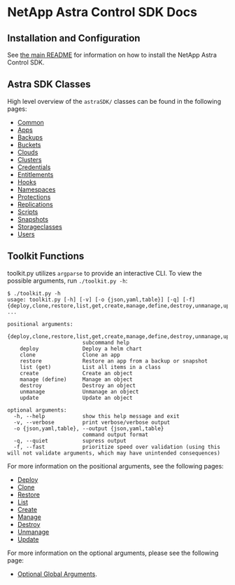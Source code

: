 # NetApp Astra Control SDK Docs

## Installation and Configuration

See [the main README](../README.md) for information on how to install the NetApp Astra Control SDK.

## Astra SDK Classes

High level overview of the `astraSDK/` classes can be found in the following pages:

* [Common](astrasdk/common/README.md)
* [Apps](astrasdk/apps/README.md)
* [Backups](astrasdk/backups/README.md)
* [Buckets](astrasdk/buckets/README.md)
* [Clouds](astrasdk/clouds/README.md)
* [Clusters](astrasdk/clusters/README.md)
* [Credentials](astrasdk/credentials/README.md)
* [Entitlements](astrasdk/entitlements/README.md)
* [Hooks](astrasdk/hooks/README.md)
* [Namespaces](astrasdk/namespaces/README.md)
* [Protections](astrasdk/protections/README.md)
* [Replications](astrasdk/replications/README.md)
* [Scripts](astrasdk/scripts/README.md)
* [Snapshots](astrasdk/snapshots/README.md)
* [Storageclasses](astrasdk/storageclasses/README.md)
* [Users](astrasdk/users/README.md)

## Toolkit Functions

toolkit.py utilizes `argparse` to provide an interactive CLI.  To view the possible arguments, run `./toolkit.py -h`:

```text
$ ./toolkit.py -h
usage: toolkit.py [-h] [-v] [-o {json,yaml,table}] [-q] [-f] {deploy,clone,restore,list,get,create,manage,define,destroy,unmanage,update} ...

positional arguments:
  {deploy,clone,restore,list,get,create,manage,define,destroy,unmanage,update}
                        subcommand help
    deploy              Deploy a helm chart
    clone               Clone an app
    restore             Restore an app from a backup or snapshot
    list (get)          List all items in a class
    create              Create an object
    manage (define)     Manage an object
    destroy             Destroy an object
    unmanage            Unmanage an object
    update              Update an object

optional arguments:
  -h, --help            show this help message and exit
  -v, --verbose         print verbose/verbose output
  -o {json,yaml,table}, --output {json,yaml,table}
                        command output format
  -q, --quiet           supress output
  -f, --fast            prioritize speed over validation (using this will not validate arguments, which may have unintended consequences)
```

For more information on the positional arguments, see the following pages:

* [Deploy](toolkit/deploy/README.md)
* [Clone](toolkit/clone/README.md)
* [Restore](toolkit/restore/README.md)
* [List](toolkit/list/README.md)
* [Create](toolkit/create/README.md)
* [Manage](toolkit/manage/README.md)
* [Destroy](toolkit/destroy/README.md)
* [Unmanage](toolkit/unmanage/README.md)
* [Update](toolkit/update/README.md)

For more information on the optional arguments, please see the following page:

* [Optional Global Arguments](toolkit/optionalargs/README.md).
